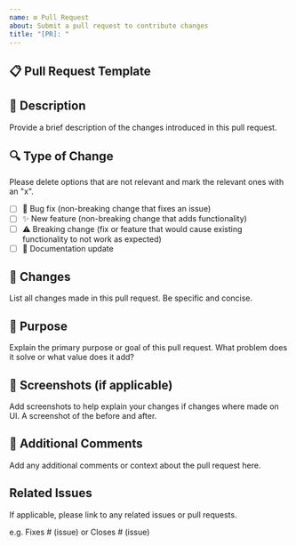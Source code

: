 ```yaml
---
name: ⚙️ Pull Request
about: Submit a pull request to contribute changes
title: "[PR]: "
---
```


## 📋 Pull Request Template

## 📝 Description

Provide a brief description of the changes introduced in this pull request.

## 🔍 Type of Change

Please delete options that are not relevant and mark the relevant ones with an "x".

- [ ] 🐛 Bug fix (non-breaking change that fixes an issue)
- [ ] ✨ New feature (non-breaking change that adds functionality)
- [ ] ⚠️ Breaking change (fix or feature that would cause existing functionality to not work as expected)
- [ ] 📝 Documentation update
## 🔄 Changes

List all changes made in this pull request. Be specific and concise.

## 🎯 Purpose

Explain the primary purpose or goal of this pull request. What problem does it solve or what value does it add?

## 📸 Screenshots (if applicable)

Add screenshots to help explain your changes if changes where made on UI. A screenshot of the before and after.

## 💬 Additional Comments

Add any additional comments or context about the pull request here.

## Related Issues

If applicable, please link to any related issues or pull requests.

e.g. Fixes # (issue) or Closes # (issue)
